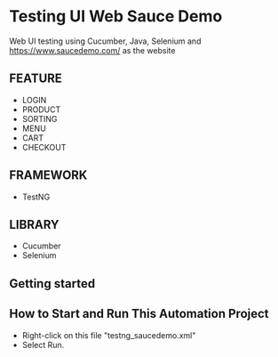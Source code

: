 # Testing UI Web Sauce Demo

Web UI testing using Cucumber, Java, Selenium and https://www.saucedemo.com/ as the website

## FEATURE
* LOGIN
* PRODUCT
* SORTING
* MENU
* CART
* CHECKOUT

## FRAMEWORK
* TestNG

## LIBRARY
* Cucumber
* Selenium

## Getting started

## How to Start and Run This Automation Project
- Right-click on this file "testng_saucedemo.xml"
- Select Run.


